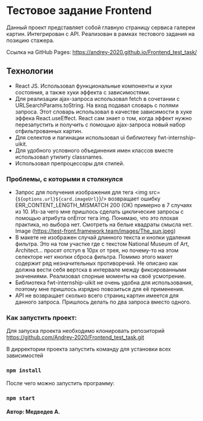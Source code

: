 # Тестовое задание Frontend

Данный проект представляет собой главную страницу сервиса галереи картин. Интегрирован с API. Реализован в рамках тестового задания на позицию стажера.

Ссылка на GitHub Pages: https://andrey-2020.github.io/Frontend_test_task/
## Технологии
- React JS. Использовал функциональные компоненты и хуки состояния, а также хуки эффекта с зависимостями. 
- Для реализации ajax-запроса использовал fetch в сочетании с URLSearchParams.toString. На вход подавал словарь с полями запроса. Этот словарь использовал в качестве зависимости в хуке эффека React.useEffect. React сам знает о том, когда эффект нужно перезапустить и получить с помощью ajax-запроса новый набор отфильтрованных картин.
- Для селектов и пагинации использовал ui библиотеку fwt-internship-uikit.
- Для удобного условного объединения имен классов вместе использовал утилиту classnames.
- Использовал препроцессоры для стилей.
### Проблемы, с которыми я столкнулся
- Запрос для получения изображения для тега <img src={`${options.url}${card.imageUrl}`}/> возвращает ошибку ERR_CONTENT_LENGTH_MISMATCH 200 (OK) примерно в 7 случаях из 10. Из-за чего мне пришлось сделать циклические запросы с помощью атрибута onError тега img. Понимаю, что это плохая практика, но выбора нет. Смотреть на белые квадраты смысла нет. 
Image (https://test-front.framework.team/images/The_sun.jpeg)
- В макете не изображен случай длинного текста и кнопки удаления фильтра. Это на том участке где с текстом National Museum of Art, Architect... просят отступ в 10px от трея, но почему-то на этом селекторе нет кнопки сброса фильтра. Помимо этого макет содержит ряд незначительных противоречий. Не описано как должна вести себя вертска в интервале между фиксированными значениями. Реализовал спорные моменты на своё усмотрение.
- Библиотека fwt-internship-uikit не очень удобна для использования, поэтому мне пришлось изрядно повозиться для её применения.
- API не возвращает сколько всего страниц картин имеется для данного запроса. Пришлось делать по два запроса вместо одного.

### Как запустить проект:
Для запуска проекта необходимо клонировать репозиторий https://github.com/Andrey-2020/Frontend_test_task.git

В дирректории проекта запустить команду для установки всех зависимостей
### `npm install` 

После чего можно запустить программу:
### `npm start`

#### Автор: Медведев А.
